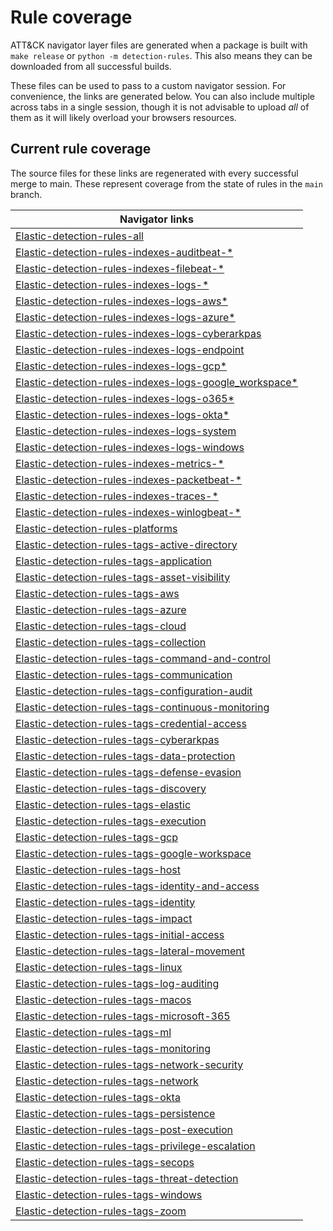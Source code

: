 # Rule coverage

ATT&CK navigator layer files are generated when a package is built with `make release` or `python -m detection-rules`.
This also means they can be downloaded from all successful builds. 

These files can be used to pass to a custom navigator
session. For convenience, the links are generated below. You can also include multiple across tabs in a single session, 
though it is not advisable to upload _all_ of them as it will likely overload your browsers resources.

## Current rule coverage

The source files for these links are regenerated with every successful merge to main. These represent coverage from the 
state of rules in the `main` branch.


| Navigator links |
|-----------------|
|[Elastic-detection-rules-all](https://mitre-attack.github.io/attack-navigator/#layerURL=https%3A%2F%2Fgist.githubusercontent.com%2Fbrokensound77%2F1a3f65224822a30a8228a8ed20289a89%2Fraw%2F7376522f0af1859f881a68b823355106f2629eda%2FElastic-detection-rules-all.json&leave_site_dialog=false&tabs=false)|
|[Elastic-detection-rules-indexes-auditbeat-*](https://mitre-attack.github.io/attack-navigator/#layerURL=https%3A%2F%2Fgist.githubusercontent.com%2Fbrokensound77%2F1a3f65224822a30a8228a8ed20289a89%2Fraw%2F70df76ed500850deebdadd25541f8d3a8c6ab038%2FElastic-detection-rules-indexes-auditbeat-%2A.json&leave_site_dialog=false&tabs=false)|
|[Elastic-detection-rules-indexes-filebeat-*](https://mitre-attack.github.io/attack-navigator/#layerURL=https%3A%2F%2Fgist.githubusercontent.com%2Fbrokensound77%2F1a3f65224822a30a8228a8ed20289a89%2Fraw%2F64eb6db14af69d5791b83b050a9dfa11d749bba2%2FElastic-detection-rules-indexes-filebeat-%2A.json&leave_site_dialog=false&tabs=false)|
|[Elastic-detection-rules-indexes-logs-*](https://mitre-attack.github.io/attack-navigator/#layerURL=https%3A%2F%2Fgist.githubusercontent.com%2Fbrokensound77%2F1a3f65224822a30a8228a8ed20289a89%2Fraw%2F2d4ea921e9a34a4124b60da6c639b16949abdfcb%2FElastic-detection-rules-indexes-logs-%2A.json&leave_site_dialog=false&tabs=false)|
|[Elastic-detection-rules-indexes-logs-aws*](https://mitre-attack.github.io/attack-navigator/#layerURL=https%3A%2F%2Fgist.githubusercontent.com%2Fbrokensound77%2F1a3f65224822a30a8228a8ed20289a89%2Fraw%2Fc515dd1d1f6eed9069797c28883896b854b75fb4%2FElastic-detection-rules-indexes-logs-aws%2A.json&leave_site_dialog=false&tabs=false)|
|[Elastic-detection-rules-indexes-logs-azure*](https://mitre-attack.github.io/attack-navigator/#layerURL=https%3A%2F%2Fgist.githubusercontent.com%2Fbrokensound77%2F1a3f65224822a30a8228a8ed20289a89%2Fraw%2F5dfcc86a011ba3b09cfb6d7ebff0309361b03e23%2FElastic-detection-rules-indexes-logs-azure%2A.json&leave_site_dialog=false&tabs=false)|
|[Elastic-detection-rules-indexes-logs-cyberarkpas](https://mitre-attack.github.io/attack-navigator/#layerURL=https%3A%2F%2Fgist.githubusercontent.com%2Fbrokensound77%2F1a3f65224822a30a8228a8ed20289a89%2Fraw%2Fc4358ccb5fe1afbb3d8a9415c12308df8ca0399d%2FElastic-detection-rules-indexes-logs-cyberarkpas.json&leave_site_dialog=false&tabs=false)|
|[Elastic-detection-rules-indexes-logs-endpoint](https://mitre-attack.github.io/attack-navigator/#layerURL=https%3A%2F%2Fgist.githubusercontent.com%2Fbrokensound77%2F1a3f65224822a30a8228a8ed20289a89%2Fraw%2F2539bfb37ddc07c2ff4f53b64ae785d1856a2be2%2FElastic-detection-rules-indexes-logs-endpoint.events.json&leave_site_dialog=false&tabs=false)|
|[Elastic-detection-rules-indexes-logs-gcp*](https://mitre-attack.github.io/attack-navigator/#layerURL=https%3A%2F%2Fgist.githubusercontent.com%2Fbrokensound77%2F1a3f65224822a30a8228a8ed20289a89%2Fraw%2F6de9797b822309406ad78072888615e7b8f4fced%2FElastic-detection-rules-indexes-logs-gcp%2A.json&leave_site_dialog=false&tabs=false)|
|[Elastic-detection-rules-indexes-logs-google_workspace*](https://mitre-attack.github.io/attack-navigator/#layerURL=https%3A%2F%2Fgist.githubusercontent.com%2Fbrokensound77%2F1a3f65224822a30a8228a8ed20289a89%2Fraw%2F534719af3414baee73d369ca81970a8f7ca5f125%2FElastic-detection-rules-indexes-logs-google_workspace%2A.json&leave_site_dialog=false&tabs=false)|
|[Elastic-detection-rules-indexes-logs-o365*](https://mitre-attack.github.io/attack-navigator/#layerURL=https%3A%2F%2Fgist.githubusercontent.com%2Fbrokensound77%2F1a3f65224822a30a8228a8ed20289a89%2Fraw%2F42257120b3e09c13d8dc1e1f0b50468468d3e743%2FElastic-detection-rules-indexes-logs-o365%2A.json&leave_site_dialog=false&tabs=false)|
|[Elastic-detection-rules-indexes-logs-okta*](https://mitre-attack.github.io/attack-navigator/#layerURL=https%3A%2F%2Fgist.githubusercontent.com%2Fbrokensound77%2F1a3f65224822a30a8228a8ed20289a89%2Fraw%2Fc6fa8ba87a7b194d09de353316cbb2d50fdc0593%2FElastic-detection-rules-indexes-logs-okta%2A.json&leave_site_dialog=false&tabs=false)|
|[Elastic-detection-rules-indexes-logs-system](https://mitre-attack.github.io/attack-navigator/#layerURL=https%3A%2F%2Fgist.githubusercontent.com%2Fbrokensound77%2F1a3f65224822a30a8228a8ed20289a89%2Fraw%2Fbaf5cb6d052a54976736e260e4e9a4c02e98b208%2FElastic-detection-rules-indexes-logs-system.json&leave_site_dialog=false&tabs=false)|
|[Elastic-detection-rules-indexes-logs-windows](https://mitre-attack.github.io/attack-navigator/#layerURL=https%3A%2F%2Fgist.githubusercontent.com%2Fbrokensound77%2F1a3f65224822a30a8228a8ed20289a89%2Fraw%2F463412641df8eb492af8fd8ae19eb2f9e645fdb5%2FElastic-detection-rules-indexes-logs-windows.json&leave_site_dialog=false&tabs=false)|
|[Elastic-detection-rules-indexes-metrics-*](https://mitre-attack.github.io/attack-navigator/#layerURL=https%3A%2F%2Fgist.githubusercontent.com%2Fbrokensound77%2F1a3f65224822a30a8228a8ed20289a89%2Fraw%2Fda71c1cdc7eaecaee578c141b284cd6194f0fccd%2FElastic-detection-rules-indexes-metrics-%2A.json&leave_site_dialog=false&tabs=false)|
|[Elastic-detection-rules-indexes-packetbeat-*](https://mitre-attack.github.io/attack-navigator/#layerURL=https%3A%2F%2Fgist.githubusercontent.com%2Fbrokensound77%2F1a3f65224822a30a8228a8ed20289a89%2Fraw%2Fc2a3664e460e42de8ddf3c325f0feca712d3e25e%2FElastic-detection-rules-indexes-packetbeat-%2A.json&leave_site_dialog=false&tabs=false)|
|[Elastic-detection-rules-indexes-traces-*](https://mitre-attack.github.io/attack-navigator/#layerURL=https%3A%2F%2Fgist.githubusercontent.com%2Fbrokensound77%2F1a3f65224822a30a8228a8ed20289a89%2Fraw%2Ffc95885932393679e1d9b695c1450569c335efae%2FElastic-detection-rules-indexes-traces-%2A.json&leave_site_dialog=false&tabs=false)|
|[Elastic-detection-rules-indexes-winlogbeat-*](https://mitre-attack.github.io/attack-navigator/#layerURL=https%3A%2F%2Fgist.githubusercontent.com%2Fbrokensound77%2F1a3f65224822a30a8228a8ed20289a89%2Fraw%2F38f5240dcf4b34e1c8526c19dac45f8af99b8ba8%2FElastic-detection-rules-indexes-winlogbeat-%2A.json&leave_site_dialog=false&tabs=false)|
|[Elastic-detection-rules-platforms](https://mitre-attack.github.io/attack-navigator/#layerURL=https%3A%2F%2Fgist.githubusercontent.com%2Fbrokensound77%2F1a3f65224822a30a8228a8ed20289a89%2Fraw%2F6acc9dce0d18e663cc00bb495fffc738132a40af%2FElastic-detection-rules-platforms.json&leave_site_dialog=false&tabs=false)|
|[Elastic-detection-rules-tags-active-directory](https://mitre-attack.github.io/attack-navigator/#layerURL=https%3A%2F%2Fgist.githubusercontent.com%2Fbrokensound77%2F1a3f65224822a30a8228a8ed20289a89%2Fraw%2Fa2f96e6ffb57990dcc2c0a01905cdf69eb6c5eea%2FElastic-detection-rules-tags-active-directory.json&leave_site_dialog=false&tabs=false)|
|[Elastic-detection-rules-tags-application](https://mitre-attack.github.io/attack-navigator/#layerURL=https%3A%2F%2Fgist.githubusercontent.com%2Fbrokensound77%2F1a3f65224822a30a8228a8ed20289a89%2Fraw%2Fcd3db76dd7cd6f57d6a338e4204a130e47cecbad%2FElastic-detection-rules-tags-application.json&leave_site_dialog=false&tabs=false)|
|[Elastic-detection-rules-tags-asset-visibility](https://mitre-attack.github.io/attack-navigator/#layerURL=https%3A%2F%2Fgist.githubusercontent.com%2Fbrokensound77%2F1a3f65224822a30a8228a8ed20289a89%2Fraw%2Fa72eae9f562a3479e8af0d2dbffa611944ef290a%2FElastic-detection-rules-tags-asset-visibility.json&leave_site_dialog=false&tabs=false)|
|[Elastic-detection-rules-tags-aws](https://mitre-attack.github.io/attack-navigator/#layerURL=https%3A%2F%2Fgist.githubusercontent.com%2Fbrokensound77%2F1a3f65224822a30a8228a8ed20289a89%2Fraw%2Ffebbee640b39780811aa397f813c22ceab283ebe%2FElastic-detection-rules-tags-aws.json&leave_site_dialog=false&tabs=false)|
|[Elastic-detection-rules-tags-azure](https://mitre-attack.github.io/attack-navigator/#layerURL=https%3A%2F%2Fgist.githubusercontent.com%2Fbrokensound77%2F1a3f65224822a30a8228a8ed20289a89%2Fraw%2F8a7b08ccb291ebf2fcd23e47081b8e45e00b02db%2FElastic-detection-rules-tags-azure.json&leave_site_dialog=false&tabs=false)|
|[Elastic-detection-rules-tags-cloud](https://mitre-attack.github.io/attack-navigator/#layerURL=https%3A%2F%2Fgist.githubusercontent.com%2Fbrokensound77%2F1a3f65224822a30a8228a8ed20289a89%2Fraw%2Fb5b6188fda7d0de9d2c8febcc9f262bf52d4136b%2FElastic-detection-rules-tags-cloud.json&leave_site_dialog=false&tabs=false)|
|[Elastic-detection-rules-tags-collection](https://mitre-attack.github.io/attack-navigator/#layerURL=https%3A%2F%2Fgist.githubusercontent.com%2Fbrokensound77%2F1a3f65224822a30a8228a8ed20289a89%2Fraw%2F78a3396bcd3103e7527b4ac0dc9cd3eb909177c9%2FElastic-detection-rules-tags-collection.json&leave_site_dialog=false&tabs=false)|
|[Elastic-detection-rules-tags-command-and-control](https://mitre-attack.github.io/attack-navigator/#layerURL=https%3A%2F%2Fgist.githubusercontent.com%2Fbrokensound77%2F1a3f65224822a30a8228a8ed20289a89%2Fraw%2Fb21b5b08d4f498825426eafe775f5c19bb3f3647%2FElastic-detection-rules-tags-command-and-control.json&leave_site_dialog=false&tabs=false)|
|[Elastic-detection-rules-tags-communication](https://mitre-attack.github.io/attack-navigator/#layerURL=https%3A%2F%2Fgist.githubusercontent.com%2Fbrokensound77%2F1a3f65224822a30a8228a8ed20289a89%2Fraw%2Fd2f550365f13dde30467b2a1877b27909dfab161%2FElastic-detection-rules-tags-communication.json&leave_site_dialog=false&tabs=false)|
|[Elastic-detection-rules-tags-configuration-audit](https://mitre-attack.github.io/attack-navigator/#layerURL=https%3A%2F%2Fgist.githubusercontent.com%2Fbrokensound77%2F1a3f65224822a30a8228a8ed20289a89%2Fraw%2F4a78100af8504b5286996056792b4369be94826a%2FElastic-detection-rules-tags-configuration-audit.json&leave_site_dialog=false&tabs=false)|
|[Elastic-detection-rules-tags-continuous-monitoring](https://mitre-attack.github.io/attack-navigator/#layerURL=https%3A%2F%2Fgist.githubusercontent.com%2Fbrokensound77%2F1a3f65224822a30a8228a8ed20289a89%2Fraw%2Fa3591e1a92956707ecb91073c7360322124a4271%2FElastic-detection-rules-tags-continuous-monitoring.json&leave_site_dialog=false&tabs=false)|
|[Elastic-detection-rules-tags-credential-access](https://mitre-attack.github.io/attack-navigator/#layerURL=https%3A%2F%2Fgist.githubusercontent.com%2Fbrokensound77%2F1a3f65224822a30a8228a8ed20289a89%2Fraw%2F2b1b31c8c80ab2de035147e6d1e5f3c2bf39a455%2FElastic-detection-rules-tags-credential-access.json&leave_site_dialog=false&tabs=false)|
|[Elastic-detection-rules-tags-cyberarkpas](https://mitre-attack.github.io/attack-navigator/#layerURL=https%3A%2F%2Fgist.githubusercontent.com%2Fbrokensound77%2F1a3f65224822a30a8228a8ed20289a89%2Fraw%2Ff6d85c3b7bd1ec6f41f5bdd451c157c8e999f971%2FElastic-detection-rules-tags-cyberarkpas.json&leave_site_dialog=false&tabs=false)|
|[Elastic-detection-rules-tags-data-protection](https://mitre-attack.github.io/attack-navigator/#layerURL=https%3A%2F%2Fgist.githubusercontent.com%2Fbrokensound77%2F1a3f65224822a30a8228a8ed20289a89%2Fraw%2F869807c2ff7ec642e868c073d0b92d8cb4d0fcdf%2FElastic-detection-rules-tags-data-protection.json&leave_site_dialog=false&tabs=false)|
|[Elastic-detection-rules-tags-defense-evasion](https://mitre-attack.github.io/attack-navigator/#layerURL=https%3A%2F%2Fgist.githubusercontent.com%2Fbrokensound77%2F1a3f65224822a30a8228a8ed20289a89%2Fraw%2F801edd7747f32fd207f96b284fa45c55d6722d40%2FElastic-detection-rules-tags-defense-evasion.json&leave_site_dialog=false&tabs=false)|
|[Elastic-detection-rules-tags-discovery](https://mitre-attack.github.io/attack-navigator/#layerURL=https%3A%2F%2Fgist.githubusercontent.com%2Fbrokensound77%2F1a3f65224822a30a8228a8ed20289a89%2Fraw%2F85bcd2011b05e40988b778721e4fe2aad677e586%2FElastic-detection-rules-tags-discovery.json&leave_site_dialog=false&tabs=false)|
|[Elastic-detection-rules-tags-elastic](https://mitre-attack.github.io/attack-navigator/#layerURL=https%3A%2F%2Fgist.githubusercontent.com%2Fbrokensound77%2F1a3f65224822a30a8228a8ed20289a89%2Fraw%2Fd570d7e73c8ecab54005fa7a42fcb6736a52835f%2FElastic-detection-rules-tags-elastic.json&leave_site_dialog=false&tabs=false)|
|[Elastic-detection-rules-tags-execution](https://mitre-attack.github.io/attack-navigator/#layerURL=https%3A%2F%2Fgist.githubusercontent.com%2Fbrokensound77%2F1a3f65224822a30a8228a8ed20289a89%2Fraw%2F3b5b77694eb678aceb632538b992bd82ab464ff3%2FElastic-detection-rules-tags-execution.json&leave_site_dialog=false&tabs=false)|
|[Elastic-detection-rules-tags-gcp](https://mitre-attack.github.io/attack-navigator/#layerURL=https%3A%2F%2Fgist.githubusercontent.com%2Fbrokensound77%2F1a3f65224822a30a8228a8ed20289a89%2Fraw%2F6f4d2cc1c65a88117b6d85389621d6cc29fde26d%2FElastic-detection-rules-tags-gcp.json&leave_site_dialog=false&tabs=false)|
|[Elastic-detection-rules-tags-google-workspace](https://mitre-attack.github.io/attack-navigator/#layerURL=https%3A%2F%2Fgist.githubusercontent.com%2Fbrokensound77%2F1a3f65224822a30a8228a8ed20289a89%2Fraw%2Ff378e5039ae21fac35ded1db5b0a2c94bc2a4074%2FElastic-detection-rules-tags-google-workspace.json&leave_site_dialog=false&tabs=false)|
|[Elastic-detection-rules-tags-host](https://mitre-attack.github.io/attack-navigator/#layerURL=https%3A%2F%2Fgist.githubusercontent.com%2Fbrokensound77%2F1a3f65224822a30a8228a8ed20289a89%2Fraw%2F283ce9661e99ba22c8bd49471e4bdac7d2ffd24c%2FElastic-detection-rules-tags-host.json&leave_site_dialog=false&tabs=false)|
|[Elastic-detection-rules-tags-identity-and-access](https://mitre-attack.github.io/attack-navigator/#layerURL=https%3A%2F%2Fgist.githubusercontent.com%2Fbrokensound77%2F1a3f65224822a30a8228a8ed20289a89%2Fraw%2F205c6e0bfe28da91777d3d79fd725e7495f9ec07%2FElastic-detection-rules-tags-identity-and-access.json&leave_site_dialog=false&tabs=false)|
|[Elastic-detection-rules-tags-identity](https://mitre-attack.github.io/attack-navigator/#layerURL=https%3A%2F%2Fgist.githubusercontent.com%2Fbrokensound77%2F1a3f65224822a30a8228a8ed20289a89%2Fraw%2F0e9c3674538bedeaa105db9eef4d0a4c66736a96%2FElastic-detection-rules-tags-identity.json&leave_site_dialog=false&tabs=false)|
|[Elastic-detection-rules-tags-impact](https://mitre-attack.github.io/attack-navigator/#layerURL=https%3A%2F%2Fgist.githubusercontent.com%2Fbrokensound77%2F1a3f65224822a30a8228a8ed20289a89%2Fraw%2F35d24c1333d7559ba80f0be7e596960dda500668%2FElastic-detection-rules-tags-impact.json&leave_site_dialog=false&tabs=false)|
|[Elastic-detection-rules-tags-initial-access](https://mitre-attack.github.io/attack-navigator/#layerURL=https%3A%2F%2Fgist.githubusercontent.com%2Fbrokensound77%2F1a3f65224822a30a8228a8ed20289a89%2Fraw%2Fe073b4d1a5cf4165ac87223d1683fad2e33c052b%2FElastic-detection-rules-tags-initial-access.json&leave_site_dialog=false&tabs=false)|
|[Elastic-detection-rules-tags-lateral-movement](https://mitre-attack.github.io/attack-navigator/#layerURL=https%3A%2F%2Fgist.githubusercontent.com%2Fbrokensound77%2F1a3f65224822a30a8228a8ed20289a89%2Fraw%2Fdcc47ee341fda855e46bb637e6c2b5702a2fe62e%2FElastic-detection-rules-tags-lateral-movement.json&leave_site_dialog=false&tabs=false)|
|[Elastic-detection-rules-tags-linux](https://mitre-attack.github.io/attack-navigator/#layerURL=https%3A%2F%2Fgist.githubusercontent.com%2Fbrokensound77%2F1a3f65224822a30a8228a8ed20289a89%2Fraw%2F72e7de401944403b14fde3a2855a11d57d6efe5a%2FElastic-detection-rules-tags-linux.json&leave_site_dialog=false&tabs=false)|
|[Elastic-detection-rules-tags-log-auditing](https://mitre-attack.github.io/attack-navigator/#layerURL=https%3A%2F%2Fgist.githubusercontent.com%2Fbrokensound77%2F1a3f65224822a30a8228a8ed20289a89%2Fraw%2Fd3725d54cdc3bccbcf7729084fdbe3aaaab63e3d%2FElastic-detection-rules-tags-log-auditing.json&leave_site_dialog=false&tabs=false)|
|[Elastic-detection-rules-tags-macos](https://mitre-attack.github.io/attack-navigator/#layerURL=https%3A%2F%2Fgist.githubusercontent.com%2Fbrokensound77%2F1a3f65224822a30a8228a8ed20289a89%2Fraw%2F79d05f9386adaab749e7feb5b7455ba1e29333aa%2FElastic-detection-rules-tags-macos.json&leave_site_dialog=false&tabs=false)|
|[Elastic-detection-rules-tags-microsoft-365](https://mitre-attack.github.io/attack-navigator/#layerURL=https%3A%2F%2Fgist.githubusercontent.com%2Fbrokensound77%2F1a3f65224822a30a8228a8ed20289a89%2Fraw%2F4c7db8087a368e70a758f2d640f55dda74a20391%2FElastic-detection-rules-tags-microsoft-365.json&leave_site_dialog=false&tabs=false)|
|[Elastic-detection-rules-tags-ml](https://mitre-attack.github.io/attack-navigator/#layerURL=https%3A%2F%2Fgist.githubusercontent.com%2Fbrokensound77%2F1a3f65224822a30a8228a8ed20289a89%2Fraw%2Fade71697c6f0bb86c8f934d26b2485b2df133171%2FElastic-detection-rules-tags-ml.json&leave_site_dialog=false&tabs=false)|
|[Elastic-detection-rules-tags-monitoring](https://mitre-attack.github.io/attack-navigator/#layerURL=https%3A%2F%2Fgist.githubusercontent.com%2Fbrokensound77%2F1a3f65224822a30a8228a8ed20289a89%2Fraw%2Fee6acc74aa2963357177d21b7c714d39fdf98596%2FElastic-detection-rules-tags-monitoring.json&leave_site_dialog=false&tabs=false)|
|[Elastic-detection-rules-tags-network-security](https://mitre-attack.github.io/attack-navigator/#layerURL=https%3A%2F%2Fgist.githubusercontent.com%2Fbrokensound77%2F1a3f65224822a30a8228a8ed20289a89%2Fraw%2Fff15e8c293b3e1e0792e5e01ed5211fd78e748ba%2FElastic-detection-rules-tags-network-security.json&leave_site_dialog=false&tabs=false)|
|[Elastic-detection-rules-tags-network](https://mitre-attack.github.io/attack-navigator/#layerURL=https%3A%2F%2Fgist.githubusercontent.com%2Fbrokensound77%2F1a3f65224822a30a8228a8ed20289a89%2Fraw%2F26e0311f36b0d1bf793b5b5151a5caa5d99100cb%2FElastic-detection-rules-tags-network.json&leave_site_dialog=false&tabs=false)|
|[Elastic-detection-rules-tags-okta](https://mitre-attack.github.io/attack-navigator/#layerURL=https%3A%2F%2Fgist.githubusercontent.com%2Fbrokensound77%2F1a3f65224822a30a8228a8ed20289a89%2Fraw%2Fd746f5067054936f9289f25a24d3824b8fc3609f%2FElastic-detection-rules-tags-okta.json&leave_site_dialog=false&tabs=false)|
|[Elastic-detection-rules-tags-persistence](https://mitre-attack.github.io/attack-navigator/#layerURL=https%3A%2F%2Fgist.githubusercontent.com%2Fbrokensound77%2F1a3f65224822a30a8228a8ed20289a89%2Fraw%2Fea429ae4e4ebbadaec38978fe629ef12b8f1fe89%2FElastic-detection-rules-tags-persistence.json&leave_site_dialog=false&tabs=false)|
|[Elastic-detection-rules-tags-post-execution](https://mitre-attack.github.io/attack-navigator/#layerURL=https%3A%2F%2Fgist.githubusercontent.com%2Fbrokensound77%2F1a3f65224822a30a8228a8ed20289a89%2Fraw%2F4c43d40e3a1a59d8ddd076fbf16012d4e623751a%2FElastic-detection-rules-tags-post-execution.json&leave_site_dialog=false&tabs=false)|
|[Elastic-detection-rules-tags-privilege-escalation](https://mitre-attack.github.io/attack-navigator/#layerURL=https%3A%2F%2Fgist.githubusercontent.com%2Fbrokensound77%2F1a3f65224822a30a8228a8ed20289a89%2Fraw%2Ffc841e7292044e3098030eec7701e2e7121dd07f%2FElastic-detection-rules-tags-privilege-escalation.json&leave_site_dialog=false&tabs=false)|
|[Elastic-detection-rules-tags-secops](https://mitre-attack.github.io/attack-navigator/#layerURL=https%3A%2F%2Fgist.githubusercontent.com%2Fbrokensound77%2F1a3f65224822a30a8228a8ed20289a89%2Fraw%2F089a899b02081a1c86e13f8447aa7f7b2ab66654%2FElastic-detection-rules-tags-secops.json&leave_site_dialog=false&tabs=false)|
|[Elastic-detection-rules-tags-threat-detection](https://mitre-attack.github.io/attack-navigator/#layerURL=https%3A%2F%2Fgist.githubusercontent.com%2Fbrokensound77%2F1a3f65224822a30a8228a8ed20289a89%2Fraw%2F627b8faa12169fb3c5e952e41078d8cddcf4efdc%2FElastic-detection-rules-tags-threat-detection.json&leave_site_dialog=false&tabs=false)|
|[Elastic-detection-rules-tags-windows](https://mitre-attack.github.io/attack-navigator/#layerURL=https%3A%2F%2Fgist.githubusercontent.com%2Fbrokensound77%2F1a3f65224822a30a8228a8ed20289a89%2Fraw%2F7a96f81c66dbd5168a3bf66c778389d0fd835492%2FElastic-detection-rules-tags-windows.json&leave_site_dialog=false&tabs=false)|
|[Elastic-detection-rules-tags-zoom](https://mitre-attack.github.io/attack-navigator/#layerURL=https%3A%2F%2Fgist.githubusercontent.com%2Fbrokensound77%2F1a3f65224822a30a8228a8ed20289a89%2Fraw%2Fc4de0f9eb9768db490a9d61fe09697c913edf70a%2FElastic-detection-rules-tags-zoom.json&leave_site_dialog=false&tabs=false)|